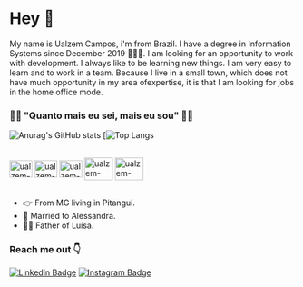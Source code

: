 # Hey 👋

My name is Ualzem Campos, i'm from Brazil. I have a degree  in Information Systems since December 2019 👨🏻‍🎓. I am looking for an opportunity to work with development. I always like to be learning new things. I am very easy to learn and to work in a team. Because I live in a small town, which does not have much opportunity in my area of ​​expertise, it is that I am looking for jobs in the home office mode.


### 👨‍💻 "Quanto mais eu sei, mais eu sou" 👨‍💻
![Anurag's GitHub stats](https://github-readme-stats.vercel.app/api?username=ualzem&show_icons=true&theme=radical)
[![Top Langs](https://github-readme-stats.vercel.app/api/top-langs/?username=ualzem&layout=compact&langs_count=16&theme=dracula)<br>
<div style="display: inline_block"><br>
  <img align="center" alt="ualzem-HTML" height="30" width="40" src="https://cdn.jsdelivr.net/gh/devicons/devicon/icons/html5/html5-original.svg" />
   <img align="center" alt="ualzem-CSS" height="30" width="40" src="https://cdn.jsdelivr.net/gh/devicons/devicon/icons/css3/css3-original.svg" />
   <img align="center" alt="ualzem-JS" height="30" width="40" src="https://cdn.jsdelivr.net/gh/devicons/devicon/icons/javascript/javascript-original.svg" />
   <img align="center" alt="ualzem-PHP" height="40" width="50" src="https://cdn.jsdelivr.net/gh/devicons/devicon/icons/php/php-original.svg" />
  <img align="center" alt="ualzem-wordpress" height="40" width="50" src="https://cdn.jsdelivr.net/gh/devicons/devicon/icons/wordpress/wordpress-plain.svg" />
  </div>
 
 ##
 







- 👉 From MG living in Pitangui.
- 👫 Married to Alessandra.
- 🧍‍♀️ Father of Luísa.


### Reach me out 👇
[![Linkedin Badge](https://img.shields.io/badge/-Ualzem%20Campos-0074b4?style=flat-square&logo=Linkedin&logoColor=white&link=https://www.linkedin.com/in/diego-schell-fernandes/)](https://www.linkedin.com/in/ualzem-campos/)  [![Instagram Badge](https://img.shields.io/badge/-Instagram-violet?style=flat-square&logo=Instagram&logoColor=white&link=https://https://www.instagram.com/ualzem/)](https://www.instagram.com/ualzem/)
